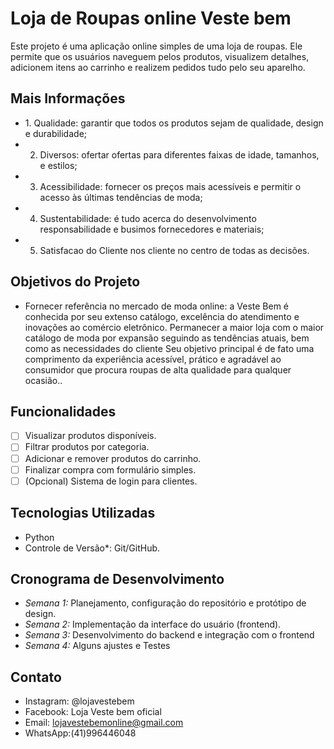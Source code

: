 # Loja de Roupas online Veste bem
Este projeto é uma aplicação online simples de uma loja de roupas. Ele permite que os usuários naveguem pelos produtos, visualizem detalhes, adicionem itens ao carrinho e realizem pedidos tudo pelo seu aparelho.

## Mais Informações
* ⁠1. Qualidade: garantir que todos os produtos sejam de qualidade, design e durabilidade;
* 2. Diversos: ofertar ofertas para diferentes faixas de idade, tamanhos, e estilos;
* 3. Acessibilidade: fornecer os preços mais acessíveis e permitir o acesso às últimas tendências de moda;
* 4. Sustentabilidade: é tudo acerca do desenvolvimento responsabilidade e busimos fornecedores e materiais;
* 5. Satisfacao do Cliente nos cliente no centro de todas as decisões.

## Objetivos do Projeto
-	Fornecer referência no mercado de moda online: a Veste Bem é conhecida por seu extenso catálogo, excelência do atendimento e inovações ao comércio eletrônico.	Permanecer a maior loja com o maior catálogo de moda por expansão seguindo as tendências atuais, bem como as necessidades do cliente Seu objetivo principal é de fato uma comprimento da experiência acessível, prático e agradável ao consumidor que procura roupas de alta qualidade para qualquer ocasião..

## Funcionalidades
- [ ] Visualizar produtos disponíveis.
- [ ] Filtrar produtos por categoria.
- [ ] Adicionar e remover produtos do carrinho.
- [ ] Finalizar compra com formulário simples.
- [ ] (Opcional) Sistema de login para clientes.

## Tecnologias Utilizadas
- Python
- Controle de Versão*: Git/GitHub.

## Cronograma de Desenvolvimento
- *Semana 1:* Planejamento, configuração do repositório e protótipo de design.
- *Semana 2:* Implementação da interface do usuário (frontend).
- *Semana 3:* Desenvolvimento do backend e integração com o frontend
- *Semana 4:* Alguns ajustes e Testes

## Contato
- Instagram: @lojavestebem
- Facebook: Loja Veste bem oficial
- Email: lojavestebemonline@gmail.com
- WhatsApp:(41)996446048
